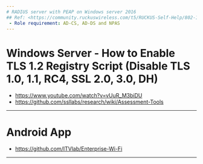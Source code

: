 ```yaml
---
# RADIUS server with PEAP on Windows server 2016
## Ref: <https://community.ruckuswireless.com/t5/RUCKUS-Self-Help/802-1x-authentication-with-NPS-policies-Windows-Server-2016/m-p/62773>
 - Role requirement: AD-CS, AD-DS and NPAS
---
```


# Windows Server - How to Enable TLS 1.2 Registry Script (Disable TLS 1.0, 1.1, RC4, SSL 2.0, 3.0, DH)
 - https://www.youtube.com/watch?v=vUuR_M3biDU
 - https://github.com/ssllabs/research/wiki/Assessment-Tools
---

# Android App
 - https://github.com/ITVlab/Enterprise-Wi-Fi
---
